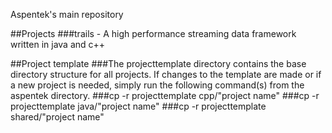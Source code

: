 Aspentek's main repository

##Projects
###trails - A high performance streaming data framework written in java and c++

##Project template
###The projecttemplate directory contains the base directory structure for all projects.  If changes to the template are made or if a new project is needed, simply run the following command(s) from the aspentek directory.
###cp -r projecttemplate cpp/"project name"
###cp -r projecttemplate java/"project name"
###cp -r projecttemplate shared/"project name"

